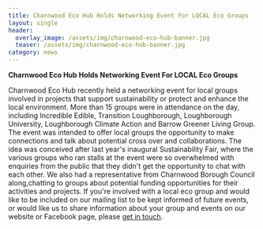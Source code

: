```yaml
---
title: Charnwood Eco Hub Holds Networking Event For LOCAL Eco Groups
layout: single
header:
  overlay_image: /assets/img/charnwood-eco-hub-banner.jpg
  teaser: /assets/img/charnwood-eco-hub-banner.jpg
category: news
---
```


**Charnwood Eco Hub Holds Networking Event For LOCAL Eco Groups**

Charnwood Eco Hub recently held a networking event for local groups involved in projects that support sustainability or protect and enhance the local environment. More than 15 groups were in attendance on the day, including  Incredible Edible, Transition Loughborough, Loughborough University, Loughborough Climate Action and Barrow Greener Living Group. The event was intended to offer local groups the opportunity to make connections and talk about potential cross over and collaborations. The idea was conceived after last year's inaugural Sustainability Fair, where the various groups who ran stalls at the event were so overwhelmed with enquiries from the public that they didn't get the opportunity to chat with each other. We also had a representative from Charnwood Borough Council along,chatting to groups about potential funding opportunities for their activities and projects. If you're involved with a local eco group and would like to be included on our mailing list to be kept informed of future events, or would like us to share information about your group and events on our website or Facebook page, please [get in touch](/contact).

